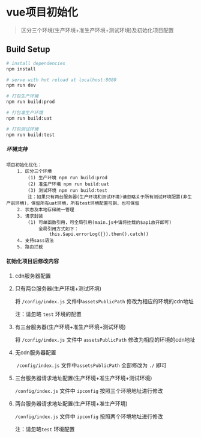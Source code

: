 # vue项目初始化

> 区分三个环境(生产环境+准生产环境+测试环境)及初始化项目配置

## Build Setup

``` bash
# install dependencies
npm install

# serve with hot reload at localhost:8080
npm run dev

# 打包生产环境
npm run build:prod

# 打包准生产环境
npm run build:uat

# 打包测试环境
npm run build:test
```



##### 环境支持
```
项目初始化优化：
    1. 区分三个环境 
        (1) 生产环境 npm run build:prod
        (2) 准生产环境 npm run build:uat
        (3) 测试环境 npm run build:test
        注：如果只有两台服务器(生产环境和测试环境)请忽略关于所有测试环境配置(非生产前环境)，保留所有uat环境，所有test环境配置可删，也可保留
    2. 状态及本地存储统一管理
    3. 请求封装
        (1) 可单函数引用，可全局引用(main.js中请将挂载的$api放开即可)
            全局引用方式如下：
                this.$api.errorLog({}).then().catch()
    4. 支持sass语法
    5. 路由拦截
```
#### 初始化项目后修改内容

1.  cdn服务器配置

   1. 只有两台服务器(生产环境+测试环境)

      将 `/config/index.js` 文件中`assetsPublicPath` 修改为相应的环境的cdn地址

      注：请忽略 `test` 环境的配置

   2. 有三台服务器(生产环境+准生产环境+测试环境)

      将 `/config/index.js` 文件中 `assetsPublicPath` 修改为相应的环境的cdn地址

2. 无cdn服务器配置

   ​	`/config/index.js` 文件中`assetsPublicPath` 全部修改为 `./` 即可

3. 三台服务器请求地址配置(生产环境+准生产环境+测试环境)

   `/config/index.js` 文件中 `ipconfig` 按照三个环境地址进行修改

4. 两台服务器请求地址配置(生产环境+准生产环境)

   `/config/index.js` 文件中 `ipconfig` 按照两个环境地址进行修改

   注：请忽略`test` 环境配置